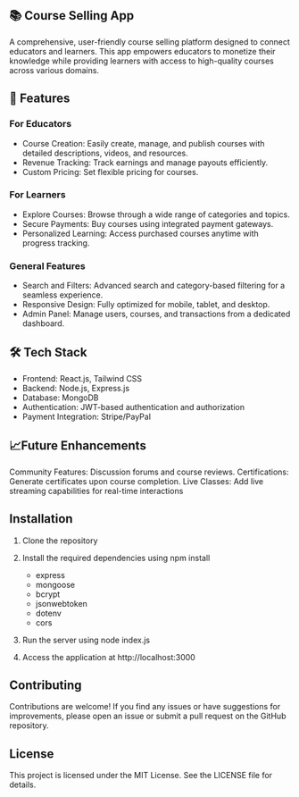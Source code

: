 ## 📚 Course Selling App
A comprehensive, user-friendly course selling platform designed to connect educators and learners. This app empowers educators to monetize their knowledge while providing learners with access to high-quality courses across various domains.

## 🚀 Features
### For Educators
- Course Creation: Easily create, manage, and publish courses with detailed descriptions, videos, and resources.
- Revenue Tracking: Track earnings and manage payouts efficiently.
- Custom Pricing: Set flexible pricing for courses.
### For Learners
- Explore Courses: Browse through a wide range of categories and topics.
- Secure Payments: Buy courses using integrated payment gateways.
- Personalized Learning: Access purchased courses anytime with progress tracking.
### General Features
- Search and Filters: Advanced search and category-based filtering for a seamless experience.
- Responsive Design: Fully optimized for mobile, tablet, and desktop.
- Admin Panel: Manage users, courses, and transactions from a dedicated dashboard.
## 🛠️ Tech Stack
- Frontend: React.js, Tailwind CSS
- Backend: Node.js, Express.js
- Database: MongoDB
- Authentication: JWT-based authentication and authorization
- Payment Integration: Stripe/PayPal
## 📈Future Enhancements
Community Features: Discussion forums and course reviews.
Certifications: Generate certificates upon course completion.
Live Classes: Add live streaming capabilities for real-time interactions
## Installation
1. Clone the repository
2. Install the required dependencies using npm install 
    - express
    - mongoose
    - bcrypt
    - jsonwebtoken  
    - dotenv
    - cors

3. Run the server using node index.js
4. Access the application at http://localhost:3000
## Contributing
Contributions are welcome! If you find any issues or have suggestions for improvements, please open an issue or submit a pull request on the GitHub repository.
## License
This project is licensed under the MIT License. See the LICENSE file for details.           